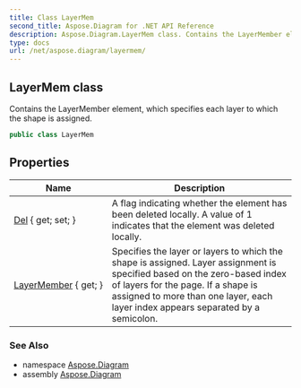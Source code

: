 ```yaml
---
title: Class LayerMem
second_title: Aspose.Diagram for .NET API Reference
description: Aspose.Diagram.LayerMem class. Contains the LayerMember element which specifies each layer to which the shape is assigned
type: docs
url: /net/aspose.diagram/layermem/
---
```

## LayerMem class

Contains the LayerMember element, which specifies each layer to which the shape is assigned.

```csharp
public class LayerMem
```

## Properties

| Name | Description |
| --- | --- |
| [Del](../../aspose.diagram/layermem/del/) { get; set; } | A flag indicating whether the element has been deleted locally. A value of 1 indicates that the element was deleted locally. |
| [LayerMember](../../aspose.diagram/layermem/layermember/) { get; } | Specifies the layer or layers to which the shape is assigned. Layer assignment is specified based on the zero-based index of layers for the page. If a shape is assigned to more than one layer, each layer index appears separated by a semicolon. |

### See Also

* namespace [Aspose.Diagram](../../aspose.diagram/)
* assembly [Aspose.Diagram](../../)


